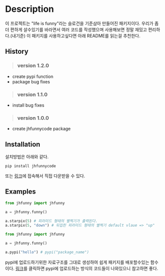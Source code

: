 # Description

이 프로젝트는 "life is funny"라는 슬로건을 기준삼아 만들어진 패키지이다.
우리가 좀더 편하게 살수있기를 바라면서 여러 코드를 작성했으며 사용해보면 정말 재밌고 편리하다.(내기준)
이 패키지를 사용하고싶다면 아래 README를 읽는걸 추천한다.

## History

> ### version 1.2.0
- create pypi function
- package bug fixes

> ### version 1.1.0
- install bug fixes

> ### version 1.0.0
- create jhfunnycode package 

## Installation
설치방법은 아래와 같다.
```
pip install jhfunnycode
```
또는 [링크](https://pypi.org/project/jhfunnycode/)에 접속해서 직접 다운받을 수 있다.

## Examples
```python
from jhfunny import jhfunny

a = jhfunny.funny()

a.starpix(5) # 피라미드 형태의 별찍기가 출력된다. 
a.starpix(5, "down") # 뒤집힌 피라미드 형태의 별찍기 default vlaue => "up"
```
```python
from jhfunny import jhfunny

a = jhfunny.funny()

a.pypi("hello") # pypi("package_name")
```
pypi에 업로드하기위한 자료구조를 그대로 생성하여 쉽게 패키지를 배포할수있는 함수이다.
[링크](https://imagine-village.tistory.com/entry/PyPi%EC%97%90-%ED%8C%A8%ED%82%A4%EC%A7%80%EB%A5%BC-%EC%97%85%EB%A1%9C%EB%93%9C-%ED%95%98%EB%8A%94-%EB%B2%95)를 클릭하면 pypi에 업로드하는 방식의 코드들이 나와있으니 참고하면 좋다.